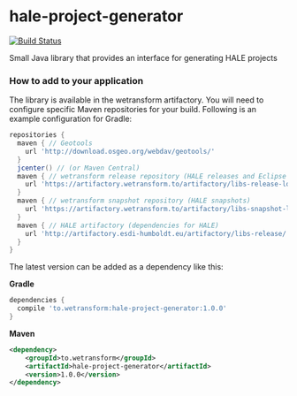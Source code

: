 # hale-project-generator

[![Build Status](https://travis-ci.org/wetransform-os/hale-project-generator.svg?branch=master)](https://travis-ci.org/wetransform/hale-project-generator)

Small Java library that provides an interface for generating HALE projects

### How to add to your application

The library is available in the wetransform artifactory.
You will need to configure specific Maven repositories for your build.
Following is an example configuration for Gradle:

```groovy
repositories {
  maven { // Geotools
    url 'http://download.osgeo.org/webdav/geotools/'
  }
  jcenter() // (or Maven Central)
  maven { // wetransform release repository (HALE releases and Eclipse dependencies)
    url 'https://artifactory.wetransform.to/artifactory/libs-release-local'
  }
  maven { // wetransform snapshot repository (HALE snapshots)
    url 'https://artifactory.wetransform.to/artifactory/libs-snapshot-local'
  }
  maven { // HALE artifactory (dependencies for HALE)
    url 'http://artifactory.esdi-humboldt.eu/artifactory/libs-release/'
  }
}
```

The latest version can be added as a dependency like this:

**Gradle**

```groovy
dependencies {
  compile 'to.wetransform:hale-project-generator:1.0.0'
}
```

**Maven**

```xml
<dependency>
    <groupId>to.wetransform</groupId>
    <artifactId>hale-project-generator</artifactId>
    <version>1.0.0</version>
</dependency>
```
